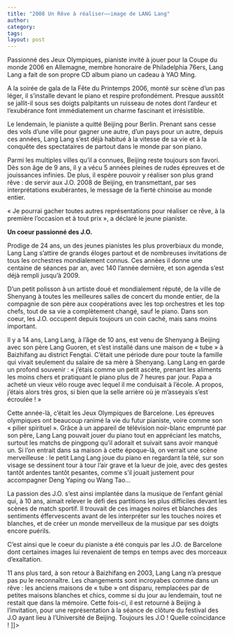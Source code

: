 ```yaml
---
title: "2008 Un Rêve à réaliser——image de LANG Lang"
author:
category: 
tags: 
layout: post
---
```

Passionné des Jeux Olympiques, pianiste invité à jouer pour la Coupe du monde 2006 en Allemagne, membre honoraire de Philadelphia 76ers, Lang Lang a fait de son propre CD album piano un cadeau à YAO Ming.</b>

A la soirée de gala de la Fête du Printemps 2006, monté sur scène d’un pas léger, il s’installe devant le piano et respire profondément. Presque aussitôt se jallit-il sous ses doigts palpitants un ruisseau de notes dont l’ardeur et l’exubérance font immédiatement un charme fascinant et irrésistible.

Le lendemain, le pianiste a quitté Beijing pour Berlin. Prenant sans cesse des vols d’une ville pour gagner une autre, d’un pays pour un autre, depuis ces années, Lang Lang s’est déjà habitué à la vitesse de sa vie et à la conquête des spectataires de partout dans le monde par son piano.

Parmi les multiples villes qu’il a connues, Beijing reste toujours son favori. Dès son âge de 9 ans, il y a vécu 5 années pleines de rudes épreuves et de jouissances infinies. De plus, il espère pouvoir y réaliser son plus grand rêve : de servir aux J.O. 2008 de Beijing, en transmettant, par ses interprétations exubérantes, le message de la fierté chinoise au monde entier.

« Je pourrai gacher toutes autres représentations pour réaliser ce rêve, à la première l’occasion et à tout prix », a déclaré le jeune pianiste.

<b>

Un coeur passionné des J.O.</b>

Prodige de 24 ans, un des jeunes pianistes les plus proverbiaux du monde, Lang Lang s’attire de grands éloges partout et de nombreuses invitations de tous les orchestres mondialement connus. Ces années il donne  une centaine de séances par an, avec 140 l’année dernière, et son agenda s’est déjà rempli jusqu’à 2009.

D’un petit polisson à un artiste doué et mondialement réputé, de la ville de Shenyang à toutes les meilleures salles de concert du monde entier, de la compagnie de son père aux coopérations avec les top orchestres et les top chefs, tout de sa vie a complètement changé, sauf le piano. Dans son coeur, les J.O. occupent depuis toujours un coin caché, mais sans moins important.

Il y a 14 ans, Lang Lang, à l’âge de 10 ans, est venu de Shenyang à Beijing avec son père Lang Guoren, et s’est installé dans une maison de « tube » à Baizhifang au district Fengtai. C’était une période dure pour toute la famille qui vivait seulement du salaire de sa mère à Shenyang. Lang Lang en garde un profond souvenir : « j’étais comme un petit ascète, prenant les aliments les moins chers et pratiquant le piano plus de 7 heures par jour. Papa a acheté un vieux vélo rouge avec lequel il me conduisait à l’école. A propos, j’étais alors très gros, si bien que la selle arrière où je m’asseyais s’est écroulée ! »

Cette année-là, c’était les Jeux Olympiques de Barcelone. Les épreuves olympiques ont beaucoup ranimé la vie du futur pianiste, voire comme son « pilier spirituel ». Grâce à un appareil de télévision noir-blanc emprunté par son père, Lang Lang pouvait jouer du piano tout en appréciant les matchs, surtout les matchs de pingpong qu’il adorait et suivait sans avoir manqué un. Si l’on entrait dans sa maison à cette époque-là, on verrait une scène merveilleuse : le petit Lang Lang joue du piano en regardant la télé, sur son visage se dessinent tour à tour l’air grave et la lueur de joie, avec des gestes tantôt ardentes tantôt pesantes, comme s’il jouait justement pour accompagner Deng Yaping ou Wang Tao…

La passion des J.O. s’est ainsi implantée dans la musique de l’enfant génial qui, à 10 ans, aimait relever le défi des partitions les plus difficiles devant les scènes de match sportif. Il trouvait de ces images noires et blanches des sentiments éffervescents avant de les interpréter sur les touches noires et blanches, et de créer un monde merveilleux de la musique par ses doigts encore puérils.

C’est ainsi que le coeur du pianiste a été conquis par les J.O. de Barcelone dont certaines images lui revenaient de temps en temps avec des morceaux d’exaltation.



11 ans plus tard, à son retour à Baizhifang en 2003, Lang Lang n’a presque pas pu le reconnaître. Les changements sont incroyabes comme dans un rêve : les anciens maisons de « tube » ont disparu, remplacées par de petites maisons blanches et chics, comme si du jour au lendemain, tout ne restait que dans la mémoire. Cette fois-ci, il est retourné à Beijing à l’invitation, pour une représentation à la séance de clôture du festival des J.O ayant lieu à l’Université de Beijing. Toujours les J.O ! Quelle coïncidance ! ]]>

